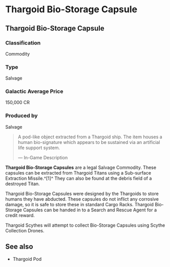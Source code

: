 # Thargoid Bio-Storage Capsule
## Thargoid Bio-Storage Capsule

		

### Classification

Commodity

### Type

Salvage

### Galactic Average Price

150,000 CR

### Produced by

Salvage

> 
> 
> A pod-like object extracted from a Thargoid ship. The item houses a human bio-signature which appears to be sustained via an artificial life support system.
> 
> 
> — In-Game Description
> 

**Thargoid Bio-Storage Capsules** are a legal Salvage Commodity. These capsules can be extracted from Thargoid Titans using a Sub-surface Extraction Missile.^[1]^ They can also be found at the debris field of a destroyed Titan.

Thargoid Bio-Storage Capsules were designed by the Thargoids to store humans they have abducted. These capsules do not inflict any corrosive damage, so it is safe to store these in standard Cargo Racks. Thargoid Bio-Storage Capsules can be handed in to a Search and Rescue Agent for a credit reward.  

Thargoid Scythes will attempt to collect Bio-Storage Capsules using Scythe Collection Drones.

## See also

- Thargoid Pod